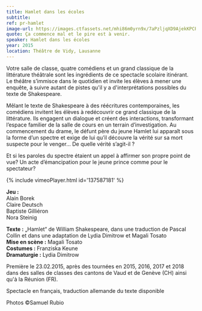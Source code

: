 ```yaml
---
title: Hamlet dans les écoles
subtitle:
ref: pr-hamlet
image-url: https://images.ctfassets.net/mhi86m0yrn9x/7aPzljqXD9AjekKPCPKCIz/b1b42ec0dacc03f39009c9b960dfdbbd/hamlet.jpg
quote: Ça commence mal et le pire est à venir.
speaker: Hamlet dans les écoles
year: 2015
location: Théâtre de Vidy, Lausanne
---
```


Votre salle de classe, quatre comédiens et un grand classique de la littérature théâtrale sont les ingrédients de ce spectacle scolaire itinérant. Le théâtre s’immisce dans le quotidien et invite les élèves à mener une enquête, à suivre autant de pistes qu'il y a d'interprétations possibles du texte de Shakespeare.

Mêlant le texte de Shakespeare à des réécritures contemporaines, les comédiens invitent les élèves à redécouvrir ce grand classique de la littérature. Ils engagent un dialogue et créent des interactions, transformant l’espace familier de la salle de cours en un terrain d’investigation. Au commencement du drame, le défunt père du jeune Hamlet lui apparaît sous la forme d’un spectre et exige de lui qu’il découvre la vérité sur sa mort suspecte pour le venger… De quelle vérité s’agit-il ?

Et si les paroles du spectre étaient un appel à affirmer son propre point de vue? Un acte d’émancipation pour le jeune prince comme pour le spectateur?

{% include vimeoPlayer.html id='137587181' %}

**Jeu :**  
Alain Borek  
Claire Deutsch  
Baptiste Gilliéron  
Nora Steinig  

**Texte :** „Hamlet“ de William Shakespeare, dans une traduction de Pascal Collin et dans une adaptation de Lydia Dimitrow et Magali Tosato  
**Mise en scène :** Magali Tosato  
**Costumes :** Franziska Keune  
**Dramaturgie :** Lydia Dimitrow  

Première le 23.02.2015, après des tournées en 2015, 2016, 2017 et 2018 dans des salles de classes des cantons de Vaud et de Genève (CH) ainsi qu'à la Réunion (FR).

Spectacle en français, traduction allemande du texte disponible

Photos ©Samuel Rubio
